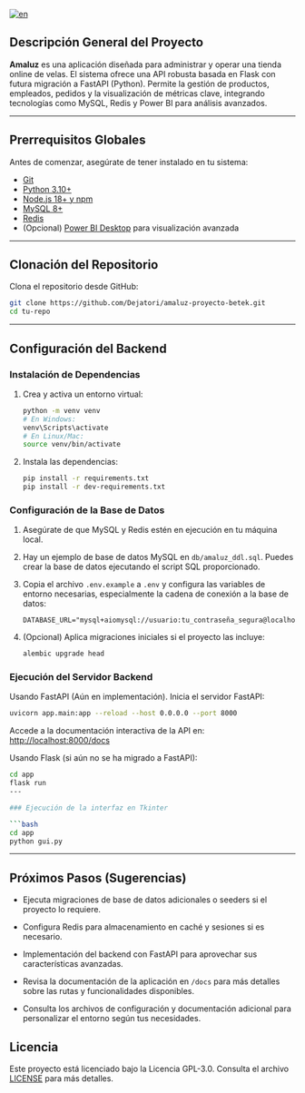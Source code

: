 [![en](https://img.shields.io/badge/lang-en-red.svg)](https://github.com/Dejatori/amaluz-proyecto-betek/blob/main/README_en.md)

## Descripción General del Proyecto

**Amaluz** es una aplicación diseñada para administrar y operar una tienda
online de velas. El sistema ofrece una API robusta basada en Flask con futura migración a FastAPI (Python).
Permite la gestión de productos, empleados, pedidos y la visualización de
métricas clave, integrando tecnologías como MySQL, Redis y Power BI para análisis avanzados.

---

## Prerrequisitos Globales

Antes de comenzar, asegúrate de tener instalado en tu sistema:

- [Git](https://git-scm.com/)
- [Python 3.10+](https://www.python.org/downloads/)
- [Node.js 18+ y npm](https://nodejs.org/)
- [MySQL 8+](https://dev.mysql.com/downloads/mysql/)
- [Redis](https://redis.io/download)
- (Opcional) [Power BI Desktop](https://powerbi.microsoft.com/desktop/) para visualización avanzada

---

## Clonación del Repositorio

Clona el repositorio desde GitHub:

```bash
git clone https://github.com/Dejatori/amaluz-proyecto-betek.git
cd tu-repo
```

---

## Configuración del Backend

### Instalación de Dependencias

1. Crea y activa un entorno virtual:

    ```bash
    python -m venv venv
    # En Windows:
    venv\Scripts\activate
    # En Linux/Mac:
    source venv/bin/activate
    ```

2. Instala las dependencias:

    ```bash
    pip install -r requirements.txt
    pip install -r dev-requirements.txt
    ```

### Configuración de la Base de Datos

1. Asegúrate de que MySQL y Redis estén en ejecución en tu máquina local.
2. Hay un ejemplo de base de datos MySQL en `db/amaluz_ddl.sql`. Puedes crear la base de datos ejecutando el script SQL proporcionado.
3. Copia el archivo `.env.example` a `.env` y configura las variables de entorno necesarias, especialmente la cadena de
   conexión a la base de datos:

    ```
    DATABASE_URL="mysql+aiomysql://usuario:tu_contraseña_segura@localhost:3306/amaluz"
    ```
4. (Opcional) Aplica migraciones iniciales si el proyecto las incluye:

    ```bash
    alembic upgrade head
    ```

### Ejecución del Servidor Backend

Usando FastAPI (Aún en implementación). Inicia el servidor FastAPI:

```bash
uvicorn app.main:app --reload --host 0.0.0.0 --port 8000
```

Accede a la documentación interactiva de la API en: [http://localhost:8000/docs](http://localhost:8000/docs)

Usando Flask (si aún no se ha migrado a FastAPI):

```bash
cd app
flask run
---

### Ejecución de la interfaz en Tkinter

```bash
cd app
python gui.py
```

---

## Próximos Pasos (Sugerencias)

- Ejecuta migraciones de base de datos adicionales o seeders si el proyecto lo requiere.
- Configura Redis para almacenamiento en caché y sesiones si es necesario.
- Implementación del backend con FastAPI para aprovechar sus características avanzadas.

- Revisa la documentación de la aplicación en `/docs` para más detalles sobre las rutas y funcionalidades disponibles.
- Consulta los archivos de configuración y documentación adicional para personalizar el entorno según tus necesidades.

## Licencia

Este proyecto está licenciado bajo la Licencia GPL-3.0. Consulta el archivo [LICENSE](LICENSE) para más detalles.